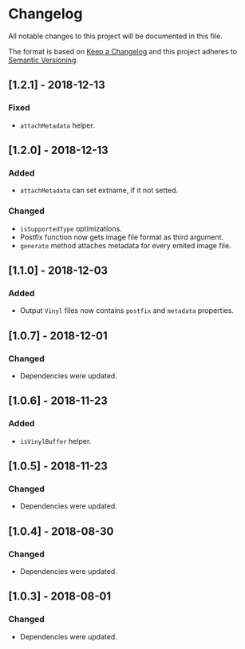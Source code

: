 # Changelog

All notable changes to this project will be documented in this file.

The format is based on [Keep a Changelog](http://keepachangelog.com/en/1.0.0/)
and this project adheres to [Semantic Versioning](http://semver.org/spec/v2.0.0.html).

## [1.2.1] - 2018-12-13
### Fixed
- `attachMetadata` helper.

## [1.2.0] - 2018-12-13
### Added
- `attachMetadata` can set extname, if it not setted.

### Changed
- `isSupportedType` optimizations.
- Postfix function now gets image file format as third argument.
- `generate` method attaches metadata for every emited image file.

## [1.1.0] - 2018-12-03
### Added
- Output `Vinyl` files now contains `postfix` and `metadata` properties.

## [1.0.7] - 2018-12-01
### Changed
- Dependencies were updated.

## [1.0.6] - 2018-11-23
### Added
- `isVinylBuffer` helper.

## [1.0.5] - 2018-11-23
### Changed
- Dependencies were updated.

## [1.0.4] - 2018-08-30
### Changed
- Dependencies were updated.

## [1.0.3] - 2018-08-01
### Changed
- Dependencies were updated.
